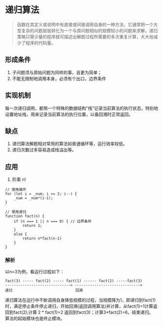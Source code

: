 # 递归算法
> 函数在其定义或说明中有直接或间接调用自身的一种方法，它通常把一个大型复杂的问题层层转化为一个与原问题相似的规模较小的问题来求解，递归策略只需少量的程序就可描述出解题过程所需要的多次重复计算，大大地减少了程序的代码量。

## 形成条件
1. 子问题须与原始问题为同样的事，且更为简单；
2. 不能无限制地调用本身，必须有个出口，边界条件

## 实现机制
每一次递归调用，都用一个特殊的数据结构"栈"记录当前算法的执行状态，特别地设置地址栈，用来记录当前算法的执行位置，以备回溯时正常返回。

## 缺点
1. 递归算法解题相对常用的算法如普通循环等，运行效率较低。
2. 递归次数过多容易造成栈溢出等。

## 应用
1. 阶乘 n!
```
// 使用循环
for (let i = _num; i >= 2; i--) {
    _num = _num*(i-1);
}

// 使用递归
function fact(n) {
    if (n === 1 || n === 0) { // 边界条件
        return 1; 
    }
    else {
        return n*fact(n-1)
    }
}

```

### 解析
以n=3为例，看运行过程如下： 

```
fact(3) ----- fact(2) ----- fact(1) ------ fact(2) -----fact(3) 
------------------------------> ------------------------------> 
递归                             回溯 
```

递归算法在运行中不断调用自身降低规模的过程，当规模降为1，即递归到fact(1)时，满足停止条件停止递归，开始回溯(返回调用算法)并计算，从fact(1)=1计算返回到fact(2);计算 2 * fact(1)=2 返回到fact(3)；计算3*fact(2)=6，结束递归。 算法的起始模块也是终止模块。
